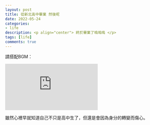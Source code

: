 ```yaml
---
layout: post
title: 從新北高中畢業 然後呢
date: 2022-05-24
categories:
- life
description: <p align="center"> 終於畢業了嗚嗚嗚 </p>
tags: [life]
comments: true
---
```


請搭配BGM：
<iframe src="https://youtu.be/IjEue6SqJjI" frameborder="0" allowfullscreen></iframe>

雖然心裡早就知道自己不只是高中生了，但還是會因為身分的轉變而傷心。


